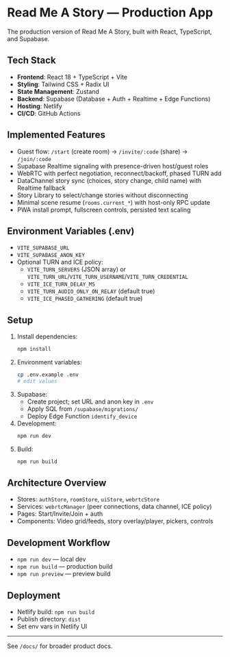 # Read Me A Story — Production App

The production version of Read Me A Story, built with React, TypeScript, and Supabase.

## Tech Stack

- **Frontend**: React 18 + TypeScript + Vite
- **Styling**: Tailwind CSS + Radix UI
- **State Management**: Zustand
- **Backend**: Supabase (Database + Auth + Realtime + Edge Functions)
- **Hosting**: Netlify
- **CI/CD**: GitHub Actions

## Implemented Features
- Guest flow: `/start` (create room) → `/invite/:code` (share) → `/join/:code`
- Supabase Realtime signaling with presence-driven host/guest roles
- WebRTC with perfect negotiation, reconnect/backoff, phased TURN add
- DataChannel story sync (choices, story change, child name) with Realtime fallback
- Story Library to select/change stories without disconnecting
- Minimal scene resume (`rooms.current_*`) with host-only RPC update
- PWA install prompt, fullscreen controls, persisted text scaling

## Environment Variables (.env)
- `VITE_SUPABASE_URL`
- `VITE_SUPABASE_ANON_KEY`
- Optional TURN and ICE policy:
  - `VITE_TURN_SERVERS` (JSON array) or `VITE_TURN_URL`/`VITE_TURN_USERNAME`/`VITE_TURN_CREDENTIAL`
  - `VITE_ICE_TURN_DELAY_MS`
  - `VITE_TURN_AUDIO_ONLY_ON_RELAY` (default true)
  - `VITE_ICE_PHASED_GATHERING` (default true)

## Setup

1. Install dependencies:
   ```bash
   npm install
   ```
2. Environment variables:
   ```bash
   cp .env.example .env
   # edit values
   ```
3. Supabase:
   - Create project; set URL and anon key in `.env`
   - Apply SQL from `/supabase/migrations/`
   - Deploy Edge Function `identify_device`
4. Development:
   ```bash
   npm run dev
   ```
5. Build:
   ```bash
   npm run build
   ```

## Architecture Overview
- Stores: `authStore`, `roomStore`, `uiStore`, `webrtcStore`
- Services: `webrtcManager` (peer connections, data channel, ICE policy)
- Pages: Start/Invite/Join + auth
- Components: Video grid/feeds, story overlay/player, pickers, controls

## Development Workflow
- `npm run dev` — local dev
- `npm run build` — production build
- `npm run preview` — preview build

## Deployment
- Netlify build: `npm run build`
- Publish directory: `dist`
- Set env vars in Netlify UI

---
See `/docs/` for broader product docs.
